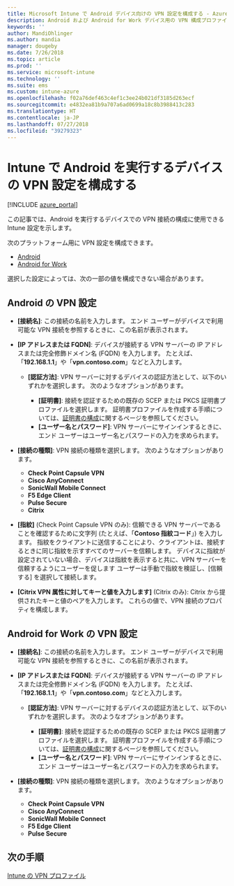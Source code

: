 ```yaml
---
title: Microsoft Intune で Android デバイス向けの VPN 設定を構成する - Azure | Microsoft Docs
description: Android および Android for Work デバイス用の VPN 構成プロファイルを作成する場合は、接続名、VPN サーバーの IP アドレスまたは FQDN を入力し、ユーザーが VPN サーバーの認証を受ける方法を選択してから、Citrix、SonicWall、Check Point Capsule、Pulse Secure、Edge の接続の種類を選択します。
keywords: ''
author: MandiOhlinger
ms.author: mandia
manager: dougeby
ms.date: 7/26/2018
ms.topic: article
ms.prod: ''
ms.service: microsoft-intune
ms.technology: ''
ms.suite: ems
ms.custom: intune-azure
ms.openlocfilehash: f02a76def463c4ef1c3ee24b021df3185d263ecf
ms.sourcegitcommit: e4832ea81b9a707a6ad0699a18c8b3988413c283
ms.translationtype: HT
ms.contentlocale: ja-JP
ms.lasthandoff: 07/27/2018
ms.locfileid: "39279323"
---
```

# <a name="configure-vpn-settings-for-devices-running-android-in-intune"></a>Intune で Android を実行するデバイスの VPN 設定を構成する

[!INCLUDE [azure_portal](./includes/azure_portal.md)]

この記事では、Android を実行するデバイスでの VPN 接続の構成に使用できる Intune 設定を示します。

次のプラットフォーム用に VPN 設定を構成できます。

- [Android](#android-vpn-settings)
- [Android for Work](#android-for-work-vpn-settings)

選択した設定によっては、次の一部の値を構成できない場合があります。

## <a name="android-vpn-settings"></a>Android の VPN 設定

- **[接続名]**: この接続の名前を入力します。 エンド ユーザーがデバイスで利用可能な VPN 接続を参照するときに、この名前が表示されます。
- **[IP アドレスまたは FQDN]**: デバイスが接続する VPN サーバーの IP アドレスまたは完全修飾ドメイン名 (FQDN) を入力します。 たとえば、「**192.168.1.1**」や「**vpn.contoso.com**」などと入力します。

  - **[認証方法]**: VPN サーバーに対するデバイスの認証方法として、以下のいずれかを選択します。 次のようなオプションがあります。

    - **[証明書]**: 接続を認証するための既存の SCEP または PKCS 証明書プロファイルを選択します。 証明書プロファイルを作成する手順については、[証明書の構成](certificates-configure.md)に関するページを参照してください。
    - **[ユーザー名とパスワード]**: VPN サーバーにサインインするときに、エンド ユーザーはユーザー名とパスワードの入力を求められます。

- **[接続の種類]**: VPN 接続の種類を選択します。 次のようなオプションがあります。

  - **Check Point Capsule VPN**
  - **Cisco AnyConnect**
  - **SonicWall Mobile Connect**
  - **F5 Edge Client**
  - **Pulse Secure**
  - **Citrix**

- **[指紋]** (Check Point Capsule VPN のみ): 信頼できる VPN サーバーであることを確認するために文字列 (たとえば、「**Contoso 指紋コード**」) を入力します。 指紋をクライアントに送信することにより、クライアントは、接続するときに同じ指紋を示すすべてのサーバーを信頼します。 デバイスに指紋が設定されていない場合、デバイスは指紋を表示すると共に、VPN サーバーを信頼するようにユーザーを促します ユーザーは手動で指紋を検証し、[信頼する] を選択して接続します。
- **[Citrix VPN 属性に対してキーと値を入力します]** (Citrix のみ): Citrix から提供されたキーと値のペアを入力します。 これらの値で、VPN 接続のプロパティを構成します。

## <a name="android-for-work-vpn-settings"></a>Android for Work の VPN 設定

- **[接続名]**: この接続の名前を入力します。 エンド ユーザーがデバイスで利用可能な VPN 接続を参照するときに、この名前が表示されます。
- **[IP アドレスまたは FQDN]**: デバイスが接続する VPN サーバーの IP アドレスまたは完全修飾ドメイン名 (FQDN) を入力します。 たとえば、「**192.168.1.1**」や「**vpn.contoso.com**」などと入力します。

  - **[認証方法]**: VPN サーバーに対するデバイスの認証方法として、以下のいずれかを選択します。 次のようなオプションがあります。
  
    - **[証明書]**: 接続を認証するための既存の SCEP または PKCS 証明書プロファイルを選択します。 証明書プロファイルを作成する手順については、[証明書の構成](certificates-configure.md)に関するページを参照してください。
    - **[ユーザー名とパスワード]**: VPN サーバーにサインインするときに、エンド ユーザーはユーザー名とパスワードの入力を求められます。

- **[接続の種類]**: VPN 接続の種類を選択します。 次のようなオプションがあります。

  - **Check Point Capsule VPN**
  - **Cisco AnyConnect**
  - **SonicWall Mobile Connect**
  - **F5 Edge Client**
  - **Pulse Secure**

## <a name="next-steps"></a>次の手順
[Intune の VPN プロファイル](vpn-settings-configure.md)
